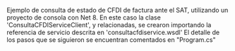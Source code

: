 Ejemplo de consulta de estado de CFDI de factura ante el SAT, utilizando un proyecto de consola con Net 8. En este caso la clase 'ConsultaCFDIServiceClient', y relacionadas, se crearon importando la referencia de servicio descrita en 'consultacfdiservice.wsdl'
El detalle de los pasos que se siguieron se encuentran comentados en "Program.cs"

